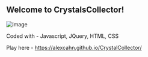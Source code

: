 ## Welcome to CrystalsCollector!

![image](https://user-images.githubusercontent.com/46077030/57975404-dc025200-798d-11e9-88e2-40af079e3815.png)

Coded with - Javascript, JQuery, HTML, CSS

Play here - https://alexcahn.github.io/CrystalCollector/
